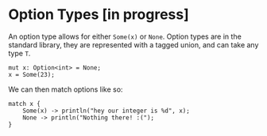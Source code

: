 # Option Types [in progress]

An option type allows for either `Some(x)` or `None`. Option types are in the standard library, they are
represented with a tagged union, and can take any type `T`.

```
mut x: Option<int> = None;
x = Some(23);
```

We can then match options like so:

```
match x {
    Some(x) -> println("hey our integer is %d", x);
    None -> println("Nothing there! :(");
}
```
